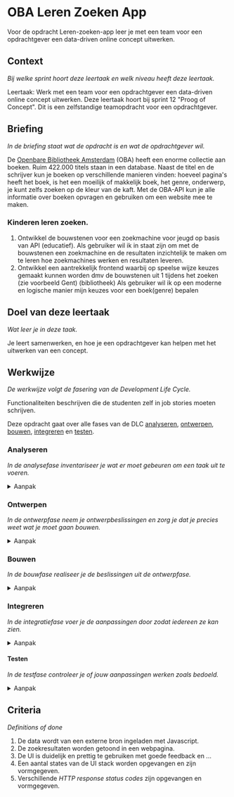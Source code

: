 # OBA Leren Zoeken App

Voor de opdracht Leren-zoeken-app leer je met een team voor een opdrachtgever een data-driven online concept uitwerken.

## Context
*Bij welke sprint hoort deze leertaak en welk niveau heeft deze leertaak.*

Leertaak: Werk met een team voor een opdrachtgever een data-driven online concept uitwerken. Deze leertaak hoort bij sprint 12 "Proog of Concept". Dit is een zelfstandige teamopdracht voor een opdrachtgever.

## Briefing
*In de briefing staat wat de opdracht is en wat de opdrachtgever wil.*

De [Openbare Bibliotheek Amsterdam](https://www.oba.nl) (OBA) heeft een enorme collectie aan boeken. Ruim 422.000 titels staan in een database. Naast de titel en de schrijver kun je boeken op verschillende manieren vinden: hoeveel pagina's heeft het boek, is het een moeilijk of makkelijk boek, het genre, onderwerp, je kunt zelfs zoeken op de kleur van de kaft. Met de OBA-API kun je alle informatie over boeken opvragen en gebruiken om een website mee te maken.

### Kinderen leren zoeken.

1. Ontwikkel de bouwstenen voor een zoekmachine voor jeugd op basis van API (educatief). Als gebruiker wil ik in staat zijn om met de bouwstenen een zoekmachine en de resultaten inzichtelijk te maken om te leren hoe zoekmachines werken en resultaten leveren.
2. Ontwikkel een  aantrekkelijk frontend waarbij op speelse wijze keuzes gemaakt kunnen worden dmv de bouwstenen uit 1 tijdens het zoeken (zie voorbeeld Gent) (bibliotheek)
Als gebruiker wil ik op een moderne en logische manier mijn keuzes voor een boek(genre) bepalen

## Doel van deze leertaak
*Wat leer je in deze taak.*

Je leert samenwerken, en hoe je een opdrachtgever kan helpen met het uitwerken van een concept.

## Werkwijze
*De werkwijze volgt de fasering van de Development Life Cycle.*

Functionaliteiten beschrijven die de studenten zelf in job stories moeten schrijven. 


Deze opdracht gaat over alle fases van de DLC [analyseren](#analyseren), [ontwerpen](#ontwerpen), [bouwen](#bouwen), [integreren](#integreren) en [testen](#testen).

### Analyseren
*In de analysefase inventariseer je wat er moet gebeuren om een taak uit te voeren.*

<details>
<summary>Aanpak</summary>

1. Briefing/debriefing
2. Onderzoek naar gebruikers lezen
3. Onderzoeken wat de OBA zoal heeft voor de jeugd
4. Onderzoek de OBA-API

#### Materiaal

- OBA materiaal en onderzoeken. 

</details>

### Ontwerpen
*In de ontwerpfase neem je ontwerpbeslissingen en zorg je dat je precies weet wat je moet gaan bouwen.*
<details>
<summary>Aanpak</summary>
1. Beschrijf de doelgroep in een user scenario.
2. Schrijf Job Stories.
3. Zoek UI voorbeelden en design patterns.
4. Living styleguide OBA huihsstijl
5. Schets per Job Story een wireflow van de interface en werking.
6. Teken een break-down schets.


#### Materiaal

- 
</details>

### Bouwen
*In de bouwfase realiseer je de beslissingen uit de ontwerpfase.*
<details>
<summary>Aanpak</summary>

1. Bouw het ontwerp.

#### Materiaal

- 

</details>


### Integreren
*In de integratiefase voer je de aanpassingen door zodat iedereen ze kan zien.*
<details>
<summary>Aanpak</summary>

1. Zet je code op Github. 

#### Materiaal

- 

</details>

#### Testen
*In de testfase controleer je of jouw aanpassingen werken zoals bedoeld.*
<details>
<summary>Aanpak</summary>

1. Testen met gebruikers, resultaten verwerken.
1. Presenteer je ontwerp bij de opdrachtgever.

#### Materiaal

- 

</details>

## Criteria
*Definitions of done*

1. De data wordt van een externe bron ingeladen met Javascript.
2. De zoekresultaten worden getoond in een webpagina.
3. De UI is duidelijk en prettig te gebruiken met goede feedback en ...
4. Een aantal states van de UI stack worden opgevangen en zijn vormgegeven.
5. Verschillende *HTTP response status codes* zijn opgevangen en vormgegeven.

